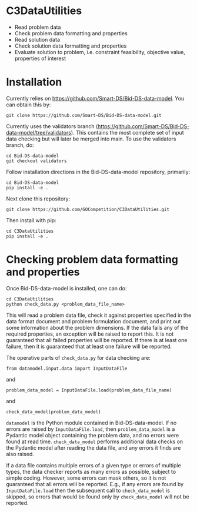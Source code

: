 # C3DataUtilities

* Read problem data
* Check problem data formatting and properties
* Read solution data
* Check solution data formatting and properties
* Evaluate solution to problem, i.e. constraint feasibility, objective value, properties of interest

# Installation

Currently relies on https://github.com/Smart-DS/Bid-DS-data-model. You can obtain this by:

```
git clone https://github.com/Smart-DS/Bid-DS-data-model.git
```

Currently uses the validators branch (https://github.com/Smart-DS/Bid-DS-data-model/tree/validators). This contains the most complete set of input data checking but will later be merged into main. To use the validators branch, do:

```
cd Bid-DS-data-model
git checkout validators
```

Follow installation directions in the Bid-DS-data-model repository, primarily:

```
cd Bid-DS-data-model
pip install -e .
```

Next clone this repository:

```
git clone https://github.com/GOCompetition/C3DataUtilities.git
```

Then install with pip:

```
cd C3DataUtilities
pip install -e .
```

# Checking problem data formatting and properties

Once Bid-DS-data-model is installed, one can do:

```
cd C3DataUtilities
python check_data.py <problem_data_file_name>
```

This will read a problem data file, check it against properties specified in the data format document and problem formulation document, and print out some information about the problem dimensions. If the data fails any of the required properties, an exception will be raised to report this. It is not guaranteed that all failed properties will be reported. If there is at least one failure, then it is guaranteed that at least one failure will be reported.

The operative parts of ```check_data.py``` for data checking are:

```
from datamodel.input.data import InputDataFile
```

and

```
problem_data_model = InputDataFile.load(problem_data_file_name)
```

and

```
check_data_model(problem_data_model)
```

```datamodel``` is the Python module contained in Bid-DS-data-model. If no errors are raised by ```InputDataFile.load```, then ```problem_data_model``` is a Pydantic model object containing the problem data, and no errors were found at read time. ```check_data_model``` performs additional data checks on the Pydantic model after reading the data file, and any errors it finds are also raised.

If a data file contains multiple errors of a given type or errors of multiple types, the data checker reports as many errors as possible, subject to simple coding. However, some errors can mask others, so it is not guaranteed that all errors will be reported. E.g., if any errors are found by ```InputDataFile.load``` then the subsequent call to ```check_data_model``` is skipped, so errors that would be found only by ```check_data_model``` will not be reported.
